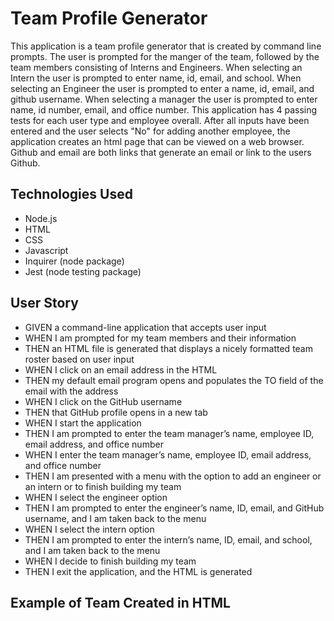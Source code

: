 # Team Profile Generator

This application is a team profile generator that is created by command line prompts.  The user is prompted for the manger of the team, followed by the team members consisting of Interns and Engineers.  When selecting an Intern the user is prompted to enter name, id, email, and school.  When selecting an Engineer the user is prompted to enter a name, id, email, and github username.  When selecting a manager the user is prompted to enter name, id number, email, and office number.  This application has 4 passing tests for each user type and employee overall.  After all inputs have been entered and the user selects "No" for adding another employee, the application creates an html page that can be viewed on a web browser.  Github and email are both links that generate an email or link to the users Github.

## Technologies Used

- Node.js
- HTML
- CSS
- Javascript
- Inquirer (node package)
- Jest (node testing package)

## User Story

- GIVEN a command-line application that accepts user input
- WHEN I am prompted for my team members and their information
- THEN an HTML file is generated that displays a nicely formatted team roster based on user input
- WHEN I click on an email address in the HTML
- THEN my default email program opens and populates the TO field of the email with the address
- WHEN I click on the GitHub username
- THEN that GitHub profile opens in a new tab
- WHEN I start the application
- THEN I am prompted to enter the team manager’s name, employee ID, email address, and office number
- WHEN I enter the team manager’s name, employee ID, email address, and office number
- THEN I am presented with a menu with the option to add an engineer or an intern or to finish building my team
- WHEN I select the engineer option
- THEN I am prompted to enter the engineer’s name, ID, email, and GitHub username, and I am taken back to the menu
- WHEN I select the intern option
- THEN I am prompted to enter the intern’s name, ID, email, and school, and I am taken back to the menu
- WHEN I decide to finish building my team
- THEN I exit the application, and the HTML is generated

## Example of Team Created in HTML



